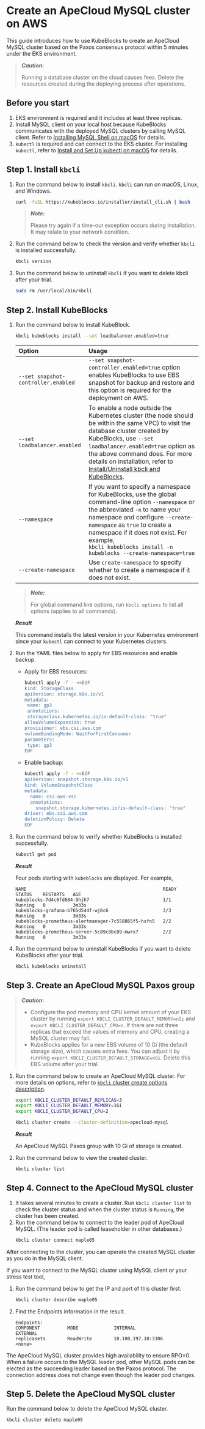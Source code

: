 # Create an ApeCloud MySQL cluster on AWS

This guide introduces how to use KubeBlocks to create an ApeCloud MySQL cluster based on the Paxos consensus protocol within 5 minutes under the EKS environment.

> ***Caution:*** 
> 
> Running a database cluster on the cloud causes fees. Delete the resources created during the deploying process after operations.

## Before you start

1. EKS environment is required and it includes at least three replicas.
2. Install MySQL client on your local host because KubeBlocks communicates with the deployed MySQL clusters by calling MySQL client. Refer to [Installing MySQL Shell on macOS](https://dev.mysql.com/doc/mysql-shell/8.0/en/mysql-shell-install-macos-quick.html) for details.
3. `kubectl` is required and can connect to the EKS cluster. For installing `kubectl`, refer to [Install and Set Up kubectl on macOS](https://kubernetes.io/docs/tasks/tools/install-kubectl-macos/) for details.

## Step 1. Install `kbcli`

1. Run the command below to install `kbcli`. `kbcli` can run on macOS, Linux, and Windows.
   ```bash
   curl -fsSL https://kubeblocks.io/installer/install_cli.sh | bash
   ```
   > ***Note:*** 
   > 
   > Please try again if a time-out exception occurs during installation. It may relate to your network condition.
2. Run the command below to check the version and verify whether `kbcli` is installed successfully.
   ```bash
   kbcli version
   ```
3. Run the command below to uninstall `kbcli` if you want to delete kbcli after your trial.
   ```bash
   sudo rm /usr/local/bin/kbcli
   ```

## Step 2. Install KubeBlocks

1. Run the command below to install KubeBlock.
   ```bash
   kbcli kubeblocks install --set loadbalancer.enabled=true
   ```

   | Option | Usage |
   | :--    | :--   |
   | `--set snapshot-controller.enabled` | `--set snapshot-controller.enabled=true` option enables KubeBlocks to use EBS snapshot for backup and restore and this option is required for the deployment on AWS.|
   | `--set loadbalancer.enabled` | To enable a node outside the Kubernetes cluster (the node should be within the same VPC) to visit the database cluster created by KubeBlocks, use `--set loadbalancer.enabled=true` option as the above command does. For more details on installation, refer to [Install/Uninstall kbcli and KubeBlocks](../install_kbcli_kubeblocks/install_and_unistall_kbcli_and_kubeblocks.md). |
   | `--namespace` | If you want to specify a namespace for KubeBlocks, use the global command-line option `--namespace` or the abbreviated `-n` to name your namespace and configure `--create-namespace` as `true` to create a namespace if it does not exist. For example, <br />```kbcli kubeblocks install -n kubeblocks --create-namespace=true``` |
   | `--create-namespace` | Use `create-namespace` to specify whether to create a namespace if it does not exist.|
   
   > ***Note:***
   > 
   > For global command line options, run `kbcli options` to list all options (applies to all commands). 

   ***Result***

   This command installs the latest version in your Kubernetes environment since your `kubectl` can connect to your Kubernetes clusters.

2. Run the YAML files below to apply for EBS resources and enable backup.
   * Apply for EBS resources:
      ```bash
      kubectl apply -f - <<EOF
      kind: StorageClass
      apiVersion: storage.k8s.io/v1
      metadata:
       name: gp3
       annotations:
       storageclass.kubernetes.io/is-default-class: "true"
      allowVolumeExpansion: true
      provisioner: ebs.csi.aws.com
      volumeBindingMode: WaitForFirstConsumer
      parameters:
       type: gp3
      EOF
      ```
   * Enable backup:
     ```bash
     kubectl apply -f - <<EOF
     apiVersion: snapshot.storage.k8s.io/v1
     kind: VolumeSnapshotClass
     metadata:
       name: csi-aws-vsc
       annotations:
         snapshot.storage.kubernetes.io/is-default-class: "true"
     driver: ebs.csi.aws.com
     deletionPolicy: Delete
     EOF
     ```
3. Run the command below to verify whether KubeBlocks is installed successfully.
   ```bash
   kubectl get pod
   ```

   ***Result***

   Four pods starting with `kubeblocks` are displayed. For example,
   ```
   NAME                                                  READY   STATUS    RESTARTS   AGE
   kubeblocks-7d4c6fd684-9hjh7                           1/1     Running   0          3m33s
   kubeblocks-grafana-b765d544f-wj6c6                    3/3     Running   0          3m33s
   kubeblocks-prometheus-alertmanager-7c558865f5-hsfn5   2/2     Running   0          3m33s
   kubeblocks-prometheus-server-5c89c8bc89-mwrx7         2/2     Running   0          3m33s
   ```
4. Run the command below to uninstall KubeBlocks if you want to delete KubeBlocks after your trial.
   ```bash
   kbcli kubeblocks uninstall
   ```

## Step 3. Create an ApeCloud MySQL Paxos group

> ***Caution:***
> 
> * Configure the pod memory and CPU kernel amount of your EKS cluster by running `export KBCLI_CLUSTER_DEFAULT_MEMORY=nGi` and `export KBCLI_CLUSTER_DEFAULT_CPU=n`. If there are not three replicas that exceed the values of memory and CPU, creating a MySQL cluster may fail.
> * KubeBlocks applies for a new EBS volume of 10 Gi (the default storage size), which causes extra fees. You can adjust it by running `export KBCLI_CLUSTER_DEFAULT_STORAGE=nGi`. Delete this EBS volume after your trial.

1. Run the command below to create an ApeCloud MySQL cluster. 
   For more details on options, refer to [`kbcli` cluster create options description](../manage_mysql_database_with_kubeblocks/manage_cluster/create_and_connect_a_mysql_cluster.md#create-a-mysql-cluster).

   ```bash
   export KBCLI_CLUSTER_DEFAULT_REPLICAS=3
   export KBCLI_CLUSTER_DEFAULT_MEMORY=1Gi
   export KBCLI_CLUSTER_DEFAULT_CPU=2

   kbcli cluster create --cluster-definition=apecloud-mysql
   ```

   ***Result***

   An ApeCloud MySQL Paxos group with 10 Gi of storage is created. 

2. Run the command below to view the created cluster.
   ```bash
   kbcli cluster list
   ```

## Step 4. Connect to the ApeCloud MySQL cluster

1. It takes several minutes to create a cluster. Run `kbcli cluster list` to check the cluster status and when the cluster status is `Running`, the cluster has been created. 
2. Run the command below to connect to the leader pod of ApeCloud MySQL. (The leader pod is called leaseholder in other databases.)
   ```bash
   kbcli cluster connect maple05
   ```

After connecting to the cluster, you can operate the created MySQL cluster as you do in the MySQL client.

If you want to connect to the MySQL cluster using MySQL client or your stress test tool, 
1. Run the command below to get the IP and port of this cluster first. 
   ```bash
   kbcli cluster describe maple05
   ```
2. Find the Endpoints information in the result.
   ```
   Endpoints:
   COMPONENT          MODE             INTERNAL                  EXTERNAL        
   replicasets        ReadWrite        10.100.197.10:3306        <none>
   ```

The ApeCloud MySQL cluster provides high availability to ensure RPO=0. When a failure occurs to the MySQL leader pod, other MySQL pods can be elected as the succeeding leader based on the Paxos protocol. The connection address does not change even though the leader pod changes.

## Step 5. Delete the ApeCloud MySQL cluster
Run the command below to delete the ApeCloud MySQL cluster.
```bash
kbcli cluster delete maple05
```